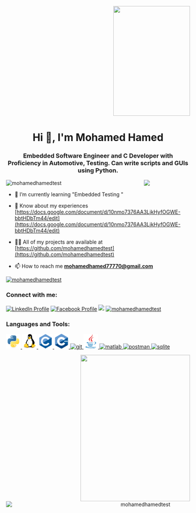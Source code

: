 
<div>
  <div align="right">
    <img src="https://giphy.com/gifs/city-marketing-public-gh0RRgkTXedvF0pDc0="right" height="300px" width="210px">
  </div>




<h1 align="center"> Hi 👋, I'm Mohamed Hamed </h1>
<h3 align="center"> Embedded Software Engineer and C Developer with Proficiency in Automotive, Testing. Can write scripts and GUIs using Python.</h3>
<img src="https://github.com/mohamedabusrea/mohamedabusrea/blob/master/profile-img.png" align="right" width="25%"/>
<p align="left"> <img src="https://komarev.com/ghpvc/?username=mohamedhamedtest&label=Profile%20views&color=0e75b6&style=flat" alt="mohamedhamedtest" /> </p>

- 🌱 I’m currently learning "Embedded Testing "
  
- 📄 Know about my experiences [https://docs.google.com/document/d/10nmo7376AA3LjkHyfOGWE-bbtHDbTm44/edit](https://docs.google.com/document/d/10nmo7376AA3LjkHyfOGWE-bbtHDbTm44/edit)
 
- 👨‍💻 All of my projects are available at [https://github.com/mohamedhamedtest](https://github.com/mohamedhamedtest)

- 📫 How to reach me **mohamedhamed77770@gmail.com**

<p align="left"> <a href="https://github.com/ryo-ma/github-profile-trophy"><img src="https://github-profile-trophy.vercel.app/?username=mohamedhamedtest" alt="mohamedhamedtest" /></a> 
</p>

<h3 align="left">Connect with me:</h3>
<p align="left">
<a href="https://www.linkedin.com/in/mohamed-hamed-13818526b//" target="_blank" rel="noopener noreferrer"><img align="center" src="https://raw.githubusercontent.com/rahuldkjain/github-profile-readme-generator/master/src/images/icons/Social/linked-in-alt.svg" alt="LinkedIn Profile" height="50" width="50" /></a>
<a href="https://www.facebook.com/https://www.facebook.com/profile.php?id=61552022208006&mibextid=ZbWKwL/" target="_blank"><img align="center" src="https://raw.githubusercontent.com/rahuldkjain/github-profile-readme-generator/master/src/images/icons/Social/facebook.svg" alt="Facebook Profile" height="50" width="50" /></a>
 <a href="https://twitter.com/@mohamed70022725"><img src="https://img.shields.io/badge/twitter-%231FA1F1?style=flat&logo=twitter&logoColor=white"/></a>
<a href="https://www.hackerrank.com/profile/mohamedhamed7771" target="blank"><img align="center" src="https://raw.githubusercontent.com/rahuldkjain/github-profile-readme-generator/master/src/images/icons/Social/hackerrank.svg" alt="mohamedhamedtest" height="50" width="50" /></a>
</p>

<h3 align="left">Languages and Tools:</h3>
<p align="left"> <a href="https://www.python.org" target="_blank" rel="noreferrer"> <img src="https://raw.githubusercontent.com/devicons/devicon/master/icons/python/python-original.svg" alt="python" width="40" height="40"/> </a> <a href="https://www.linux.org/" target="_blank" rel="noreferrer"> <img src="https://raw.githubusercontent.com/devicons/devicon/master/icons/linux/linux-original.svg" alt="linux" width="40" height="40"/> </a> <a href="https://www.cprogramming.com/" target="_blank" rel="noreferrer"> <img src="https://raw.githubusercontent.com/devicons/devicon/master/icons/c/c-original.svg" alt="c" width="40" height="40"/> </a> <a href="https://www.w3schools.com/cpp/" target="_blank" rel="noreferrer"> <img src="https://raw.githubusercontent.com/devicons/devicon/master/icons/cplusplus/cplusplus-original.svg" alt="cplusplus" width="40" height="40"/> </a> <a href="https://git-scm.com/" target="_blank" rel="noreferrer"> <img src="https://www.vectorlogo.zone/logos/git-scm/git-scm-icon.svg" alt="git" width="40" height="40"                                                                                                                                                                                                   href="https://www.java.com" target="_blank" rel="noreferrer"> <img src="https://raw.githubusercontent.com/devicons/devicon/master/icons/java/java-original.svg" alt="java" width="40" height="40"/> </a> <a  href="https://www.mathworks.com/" target="_blank" rel="noreferrer"> <img src="https://upload.wikimedia.org/wikipedia/commons/2/21/Matlab_Logo.png" alt="matlab" width="40" height="40"/> </a> <a href="https://postman.com" target="_blank" rel="noreferrer"> <img src="https://www.vectorlogo.zone/logos/getpostman/getpostman-icon.svg" alt="postman" width="40" height="40"/> </a> <a   href="https://www.sqlite.org/" target="_blank" rel="noreferrer"> <img src="https://www.vectorlogo.zone/logos/sqlite/sqlite-icon.svg" alt="sqlite" width="40" height="40"/> </a> </p>






<div>
<p align="right">
  <img align="right" src="https://media.giphy.com/media/l3fQsvbfwo3rJcmwo/giphy.gif" height="400px" width="300px">

  <img align="left" src="https://github-readme-stats.vercel.app/api?username=mohamedhamedtest&show_icons=true&locale=en" alt="mohamedhamedtest" width="450px"> 
</p>
  

<br>




